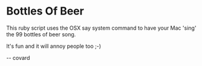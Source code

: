 # Bottles Of Beer

This ruby script uses the OSX say system command to have your Mac 'sing' the 99 bottles of beer song.

It's fun and it will annoy people too ;-)

-- covard
